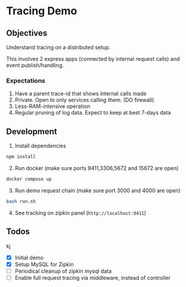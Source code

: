 # Tracing Demo

## Objectives

Understand tracing on a distributed setup.

This involves 2 express apps (connected by internal request calls) and event publish/handling. 

### Expectations

1. Have a parent trace-id that shows internal calls made
2. Private. Open to only services calling them. (DO firewall)
3. Less-RAM-intensive operation
4. Regular pruning of log data. Expect to keep at best 7-days data

## Development

1. Install dependencies
```bash
npm install
```

2. Run docker (make sure ports 9411,3306,5672 and 15672 are open)
```bash
docker compose up
```

3. Run demo request chain (make sure port 3000 and 4000 are open)
```bash
bash run.sh
```

4. See tracking on zipkin panel (`http://localhost:9411`)

## Todos
kj

- [x] Initial demo 
- [x] Setup MySQL for Zipkin
- [ ] Periodical cleanup of zipkin mysql data
- [ ] Enable full request tracing via middleware, instead of controller